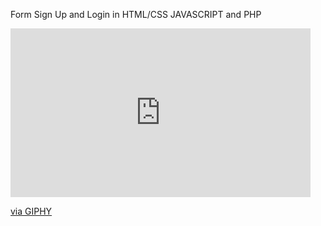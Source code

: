 Form Sign Up and Login in HTML/CSS JAVASCRIPT and PHP

<iframe src="https://giphy.com/embed/ENjMUHMQRExrYEsbiG" width="480" height="270" frameBorder="0" class="giphy-embed" allowFullScreen></iframe><p><a href="https://giphy.com/gifs/feuillesderoots-fdr-ptiwam-feuilles-de-roots-ENjMUHMQRExrYEsbiG">via GIPHY</a></p>